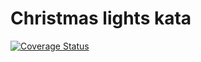 # Christmas lights kata

[![Coverage Status](https://coveralls.io/repos/github/albertms10/christmas-lights-kata/badge.svg?branch=main)](https://coveralls.io/github/albertms10/christmas-lights-kata?branch=main)
